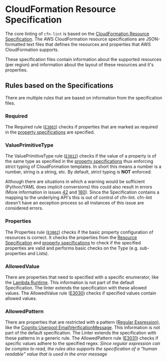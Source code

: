 # CloudFormation Resource Specification
The core linting of `cfn-lint` is based on the [CloudFormation Resource Specification](https://docs.aws.amazon.com/AWSCloudFormation/latest/UserGuide/cfn-resource-specification.html). The AWS CloudFormation resource specifications are JSON-formatted text files that defines the resources and properties that AWS CloudFormation supports.

These specification files contain information about the supported resources (per region) and information about the layout of these resources and it's properties.

## Rules based on the Specifications
There are multiple rules that are based on information from the specification files.

### Required
The Required rule ([`E3003`](/docs/rules.md#E3003)) checks if properties that are marked as required in the [property specifications](https://docs.aws.amazon.com/AWSCloudFormation/latest/UserGuide/cfn-resource-specification-format.html#cfn-resource-specification-format-propertytypes) are specified.

### ValuePrimitiveType
The ValuePrimitiveType rule ([`E3012`](/docs/rules.md#E3012)) checks if the value of a property is of the same type as specified in the [property specifications](https://docs.aws.amazon.com/AWSCloudFormation/latest/UserGuide/cfn-resource-specification-format.html#cfn-resource-specification-format-propertytypes) thus enforcing strict typing of CloudFormation templates. In short this means a number is a number, string is a string, etc. By default, strict typing is **NOT** enforced. 

Although there are situations in which a warning would be sufficient (Python/YAML does implicit conversions) this could also result in errors (More information in issues [42](https://github.com/aws-cloudformation/cfn-python-lint/issues/42) and [180](https://github.com/aws-cloudformation/cfn-python-lint/issues/180)). Since the Specification contains a mapping to the underlying API's this is out of control of cfn-lint. cfn-lint doesn't have an exception process so all instances of this issue are considered errors.

### Properties
The Properties rule ([`E3002`](/docs/rules.md#E3002)) checks if the basic property configuration of resources is correct. It checks the properties from the [Resource Specification](https://docs.aws.amazon.com/AWSCloudFormation/latest/UserGuide/cfn-resource-specification-format.html#cfn-resource-specification-format-resourcetype) and [property specifications](https://docs.aws.amazon.com/AWSCloudFormation/latest/UserGuide/cfn-resource-specification-format.html#cfn-resource-specification-format-propertytypes) to check if the specified properties are valid and performs basic checks on the Type (e.g. sub-properties and Lists).

### AllowedValue
There are properties that need to specified with a specific enumerator, like the [Lambda Runtime](https://docs.aws.amazon.com/lambda/latest/dg/API_CreateFunction.html#SSS-CreateFunction-request-Runtime). This information is not part of the default Specification.
The linter extends the specification with these allowed values. The AllowedValue rule ([E3030](/docs/rules.md#E3030)) checks if specified values contain allowed values.

### AllowedPattern
There are properties that are restricted with a pattern ([Regular Expression](https://en.wikipedia.org/wiki/Regular_expression)), like the [Cognito Userpool EmailVerificationMessage](https://docs.aws.amazon.com/cognito-user-identity-pools/latest/APIReference/API_CreateUserPool.html#CognitoUserPools-CreateUserPool-request-EmailVerificationMessage). This information is not part of the default specification.
The Linter extends the specification with these patterns in a generic rule. The AllowedPattern rule ([E3031](/docs/rules.md#E3031)) checks if specific values adhere to the specified regex.
*Since regular expression can be complex to read, the rules also supports the specification of a "human readable" value that is used in the error message*

